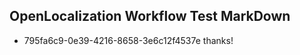 ## OpenLocalization Workflow Test MarkDown
* 795fa6c9-0e39-4216-8658-3e6c12f4537e thanks!

<!--HONumber=Jul16_HO3-->


